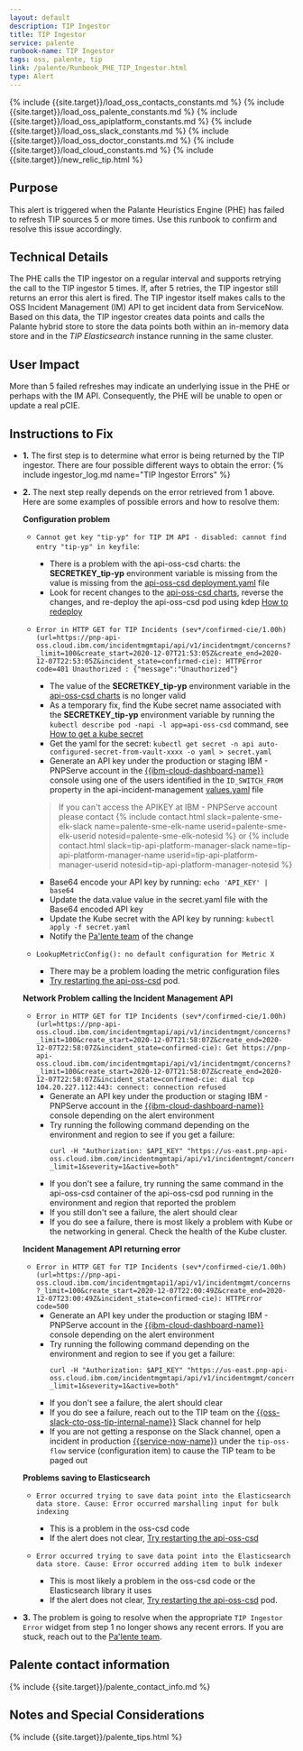 ```yaml
---
layout: default
description: TIP Ingestor
title: TIP Ingestor
service: palente
runbook-name: TIP Ingestor
tags: oss, palente, tip
link: /palente/Runbook_PHE_TIP_Ingestor.html
type: Alert
---
```


{% include {{site.target}}/load_oss_contacts_constants.md %}
{% include {{site.target}}/load_oss_palente_constants.md %}
{% include {{site.target}}/load_oss_apiplatform_constants.md %}
{% include {{site.target}}/load_oss_slack_constants.md %}
{% include {{site.target}}/load_oss_doctor_constants.md %}
{% include {{site.target}}/load_cloud_constants.md %}
{% include {{site.target}}/new_relic_tip.html %}

## Purpose
This alert is triggered when the Palante Heuristics Engine (PHE) has failed to refresh TIP sources 5 or more times. Use this runbook to confirm and resolve this issue accordingly.

## Technical Details
The PHE calls the TIP ingestor on a regular interval and supports retrying the call to the TIP ingestor 5 times. If, after 5 retries, the TIP ingestor still returns an error this alert is fired. The TIP ingestor itself makes calls to the OSS Incident Management (IM) API to get incident data from ServiceNow. Based on this data, the TIP ingestor creates data points and calls the Palante hybrid store to store the data points both within an in-memory data store and in the _TIP Elasticsearch_ instance running in the same cluster.

## User Impact
More than 5 failed refreshes may indicate an underlying issue in the PHE or perhaps with the IM API. Consequently, the PHE will be unable to open or update a real pCIE.

## Instructions to Fix
* **1.** The first step is to determine what error is being returned by the TIP ingestor. There are four possible different ways to obtain the error:
{% include ingestor_log.md name="TIP Ingestor Errors" %}
* **2.** The next step really depends on the error retrieved from 1 above. Here are some examples of possible errors and how to resolve them:

    **Configuration problem**

    - `Cannot get key "tip-yp" for TIP IM API - disabled: cannot find entry "tip-yp" in keyfile`:
        - There is a problem with the api-oss-csd charts: the **SECRETKEY_tip-yp** environment variable is missing from the value is missing from the [api-oss-csd deployment.yaml]({{api-oss-csd-charts-link}}/templates/deployment.yaml) file
        - Look for recent changes to the [api-oss-csd charts]({{api-oss-csd-charts-link}}), reverse the changes, and re-deploy the api-oss-csd pod using kdep [How to redeploy]({{site.baseurl}}/docs/runbooks/palente/Palente_Tips_and_Techniques.html#how-to-redeploy-palente-services)

    - `Error in HTTP GET for TIP Incidents (sev*/confirmed-cie/1.00h)  (url=https://pnp-api-oss.cloud.ibm.com/incidentmgmtapi/api/v1/incidentmgmt/concerns?_limit=100&create_start=2020-12-07T21:53:05Z&create_end=2020-12-07T22:53:05Z&incident_state=confirmed-cie): HTTPError code=401 Unauthorized : {"message":"Unauthorized"}`
        - The value of the **SECRETKEY_tip-yp** environment variable in the [api-oss-csd charts](https://github.ibm.com/cloud-sre/oss-charts/blob/staging/api-oss-csd) is no longer valid
        - As a temporary fix, find the Kube secret name associated with the **SECRETKEY_tip-yp** environment variable by running the `kubectl describe pod -napi -l app=api-oss-csd` command, see [How to get a kube secret]({{site.baseurl}}/docs/runbooks/palente/Palente_Tips_and_Techniques.html#how-to-get-a-kube-secret)
        - Get the yaml for the secret: `kubectl get secret -n api auto-configured-secret-from-vault-xxxx -o yaml > secret.yaml`
        - Generate an API key under the production or staging IBM - PNPServe account in the [{{ibm-cloud-dashboard-name}}]({{ibm-cloud-dashboard-link}}) console using one of the users identified in the `ID_SWITCH_FROM` property in the api-incident-management [values.yaml](https://github.ibm.com/cloud-sre/oss-charts/blob/staging/api-incident-management/values.yaml) file
        >If you can't access the APIKEY at IBM - PNPServe account please contact {% include contact.html slack=palente-sme-elk-slack name=palente-sme-elk-name userid=palente-sme-elk-userid notesid=palente-sme-elk-notesid %} or {% include contact.html slack=tip-api-platform-manager-slack name=tip-api-platform-manager-name userid=tip-api-platform-manager-userid notesid=tip-api-platform-manager-notesid %}
        - Base64 encode your API key by running: `echo 'API_KEY' | base64`
        - Update the data.value value in the secret.yaml file with the Base64 encoded API key
        - Update the Kube secret with the API key by running: `kubectl apply -f secret.yaml`
        - Notify the [Pa'lente team](#palente-contact-information) of the change

    - `LookupMetricConfig(): no default configuration for Metric X`
        - There may be a problem loading the metric configuration files
        - [Try restarting the api-oss-csd]({{site.baseurl}}/docs/runbooks/palente/Palente_Tips_and_Techniques.html#how-to-restart-palente-services) pod.

    **Network Problem calling the Incident Management API**

    - `Error in HTTP GET for TIP Incidents (sev*/confirmed-cie/1.00h)  (url=https://pnp-api-oss.cloud.ibm.com/incidentmgmtapi/api/v1/incidentmgmt/concerns?_limit=100&create_start=2020-12-07T21:58:07Z&create_end=2020-12-07T22:58:07Z&incident_state=confirmed-cie): Get https://pnp-api-oss.cloud.ibm.com/incidentmgmtapi/api/v1/incidentmgmt/concerns?_limit=100&create_start=2020-12-07T21:58:07Z&create_end=2020-12-07T22:58:07Z&incident_state=confirmed-cie: dial tcp 104.20.227.112:443: connect: connection refused`
        - Generate an API key under the production or staging IBM - PNPServe account in the [{{ibm-cloud-dashboard-name}}]({{ibm-cloud-dashboard-link}}) console depending on the alert environment
        - Try running the following command depending on the environment and region to see if you get a failure:
            ```
            curl -H "Authorization: $API_KEY" "https://us-east.pnp-api-oss.cloud.ibm.com/incidentmgmtapi/api/v1/incidentmgmt/concerns?_limit=1&severity=1&active=both"
            ```
        - If you don't see a failure, try running the same command in the api-oss-csd container of the api-oss-csd pod running in the environment and region that reported the problem
        - If you still don't see a failure, the alert should clear
        - If you do see a failure, there is most likely a problem with Kube or the networking in general. Check the health of the Kube cluster.

    **Incident Management API returning error**

    - `Error in HTTP GET for TIP Incidents (sev*/confirmed-cie/1.00h)  (url=https://pnp-api-oss.cloud.ibm.com/incidentmgmtapi1/api/v1/incidentmgmt/concerns?_limit=100&create_start=2020-12-07T22:00:49Z&create_end=2020-12-07T23:00:49Z&incident_state=confirmed-cie): HTTPError code=500`
       - Generate an API key under the production or staging IBM - PNPServe account in the [{{ibm-cloud-dashboard-name}}]({{ibm-cloud-dashboard-link}}) console depending on the alert environment
       - Try running the following command depending on the environment and region to see if you get a failure:
            ```
            curl -H "Authorization: $API_KEY" "https://us-east.pnp-api-oss.cloud.ibm.com/incidentmgmtapi/api/v1/incidentmgmt/concerns?_limit=1&severity=1&active=both"
            ```
       - If you don't see a failure, the alert should clear
       - If you do see a failure, reach out to the TIP team on the [{{oss-slack-cto-oss-tip-internal-name}}]({{oss-slack-cto-oss-tip-internal-link}}) Slack channel for help
       - If you are not getting a response on the Slack channel, open a incident in production [{{service-now-name}}]({{service-now-link}}) under the `tip-oss-flow` service (configuration item) to cause the TIP team to be paged out

    **Problems saving to Elasticsearch**

    - `Error occurred trying to save data point into the Elasticsearch data store. Cause: Error occurred marshalling input for bulk indexing`
        - This is a problem in the oss-csd code
        - If the alert does not clear, [Try restarting the api-oss-csd]({{site.baseurl}}/docs/runbooks/palente/Palente_Tips_and_Techniques.html#how-to-restart-palente-services) 

    - `Error occurred trying to save data point into the Elasticsearch data store. Cause: Error occurred adding item to bulk indexer`
        - This is most likely a problem in the oss-csd code or the Elasticsearch library it uses
        - If the alert does not clear, [Try restarting the api-oss-csd]({{site.baseurl}}/docs/runbooks/palente/Palente_Tips_and_Techniques.html#how-to-restart-palente-services) pod.

* **3.** The problem is going to resolve when the appropriate `TIP Ingestor Error` widget from step 1 no longer shows any recent errors. If you are stuck, reach out to the [Pa'lente team](#palente-contact-information).

## Palente contact information
{% include {{site.target}}/palente_contact_info.md %}

## Notes and Special Considerations
{% include {{site.target}}/palente_tips.html %}
